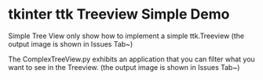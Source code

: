 # tkinter ttk Treeview Simple Demo

Simple Tree View only show how to implement a simple ttk.Treeview
(the output image is shown in Issues Tab~)

The ComplexTreeView.py exhibits an application that you can filter what you want to see in the Treeview.
(the output image is shown in Issues Tab~)
